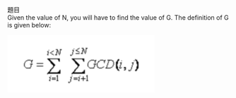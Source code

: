 題目  
Given the value of N, you will have to find the value of G. The definition of G is given below:

![image](CPE49/G公式運算.png)

